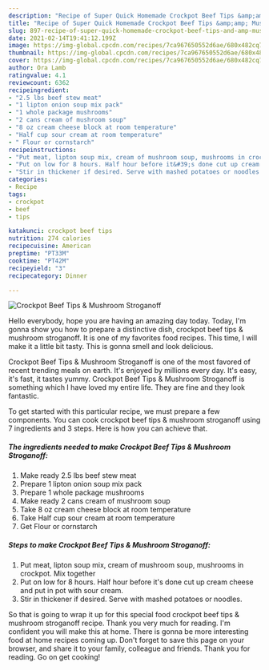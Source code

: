 ```yaml
---
description: "Recipe of Super Quick Homemade Crockpot Beef Tips &amp;amp; Mushroom Stroganoff"
title: "Recipe of Super Quick Homemade Crockpot Beef Tips &amp;amp; Mushroom Stroganoff"
slug: 897-recipe-of-super-quick-homemade-crockpot-beef-tips-and-amp-mushroom-stroganoff
date: 2021-02-14T19:41:12.199Z
image: https://img-global.cpcdn.com/recipes/7ca967650552d6ae/680x482cq70/crockpot-beef-tips-mushroom-stroganoff-recipe-main-photo.jpg
thumbnail: https://img-global.cpcdn.com/recipes/7ca967650552d6ae/680x482cq70/crockpot-beef-tips-mushroom-stroganoff-recipe-main-photo.jpg
cover: https://img-global.cpcdn.com/recipes/7ca967650552d6ae/680x482cq70/crockpot-beef-tips-mushroom-stroganoff-recipe-main-photo.jpg
author: Ora Lamb
ratingvalue: 4.1
reviewcount: 6362
recipeingredient:
- "2.5 lbs beef stew meat"
- "1 lipton onion soup mix pack"
- "1 whole package mushrooms"
- "2 cans cream of mushroom soup"
- "8 oz cream cheese block at room temperature"
- "Half cup sour cream at room temperature"
- " Flour or cornstarch"
recipeinstructions:
- "Put meat, lipton soup mix, cream of mushroom soup, mushrooms in crockpot. Mix together"
- "Put on low for 8 hours. Half hour before it&#39;s done cut up cream cheese and put in pot with sour cream."
- "Stir in thickener if desired. Serve with mashed potatoes or noodles."
categories:
- Recipe
tags:
- crockpot
- beef
- tips

katakunci: crockpot beef tips 
nutrition: 274 calories
recipecuisine: American
preptime: "PT33M"
cooktime: "PT42M"
recipeyield: "3"
recipecategory: Dinner

---
```



![Crockpot Beef Tips &amp; Mushroom Stroganoff](https://img-global.cpcdn.com/recipes/7ca967650552d6ae/680x482cq70/crockpot-beef-tips-mushroom-stroganoff-recipe-main-photo.jpg)

Hello everybody, hope you are having an amazing day today. Today, I'm gonna show you how to prepare a distinctive dish, crockpot beef tips &amp; mushroom stroganoff. It is one of my favorites food recipes. This time, I will make it a little bit tasty. This is gonna smell and look delicious.



Crockpot Beef Tips &amp; Mushroom Stroganoff is one of the most favored of recent trending meals on earth. It's enjoyed by millions every day. It's easy, it's fast, it tastes yummy. Crockpot Beef Tips &amp; Mushroom Stroganoff is something which I have loved my entire life. They are fine and they look fantastic.


To get started with this particular recipe, we must prepare a few components. You can cook crockpot beef tips &amp; mushroom stroganoff using 7 ingredients and 3 steps. Here is how you can achieve that.

<!--inarticleads1-->

##### The ingredients needed to make Crockpot Beef Tips &amp; Mushroom Stroganoff:

1. Make ready 2.5 lbs beef stew meat
1. Prepare 1 lipton onion soup mix pack
1. Prepare 1 whole package mushrooms
1. Make ready 2 cans cream of mushroom soup
1. Take 8 oz cream cheese block at room temperature
1. Take Half cup sour cream at room temperature
1. Get  Flour or cornstarch




<!--inarticleads2-->

##### Steps to make Crockpot Beef Tips &amp; Mushroom Stroganoff:

1. Put meat, lipton soup mix, cream of mushroom soup, mushrooms in crockpot. Mix together
1. Put on low for 8 hours. Half hour before it&#39;s done cut up cream cheese and put in pot with sour cream.
1. Stir in thickener if desired. Serve with mashed potatoes or noodles.




So that is going to wrap it up for this special food crockpot beef tips &amp; mushroom stroganoff recipe. Thank you very much for reading. I'm confident you will make this at home. There is gonna be more interesting food at home recipes coming up. Don't forget to save this page on your browser, and share it to your family, colleague and friends. Thank you for reading. Go on get cooking!
